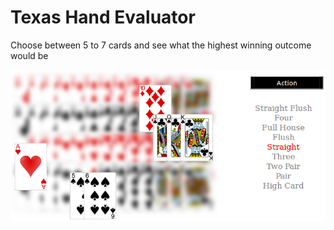 # Texas Hand Evaluator
Choose between 5 to 7 cards and see what the highest winning outcome would be

![screenshot](https://github.com/sinaza/texas_hand_evaluator/blob/master/images/screenshot.png)
